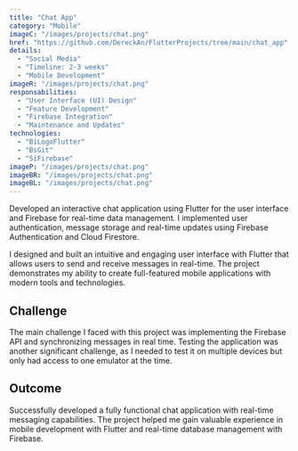 ```yaml
---
title: "Chat App"
category: "Mobile"
imageC: "/images/projects/chat.png"
href: "https://github.com/DereckAn/FlutterProjects/tree/main/chat_app"
details:
  - "Social Media"
  - "Timeline: 2-3 weeks"
  - "Mobile Development"
imageR: "/images/projects/chat.png"
responsabilities:
  - "User Interface (UI) Design"
  - "Feature Development"
  - "Firebase Integration"
  - "Maintenance and Updates"
technologies:
  - "BiLogoFlutter"
  - "BsGit"
  - "SiFirebase"
imageP: "/images/projects/chat.png"
imageBR: "/images/projects/chat.png"
imageBL: "/images/projects/chat.png"
---
```


Developed an interactive chat application using Flutter for the user interface and Firebase for real-time data management. I implemented user authentication, message storage and real-time updates using Firebase Authentication and Cloud Firestore.

I designed and built an intuitive and engaging user interface with Flutter that allows users to send and receive messages in real-time. The project demonstrates my ability to create full-featured mobile applications with modern tools and technologies.

## Challenge

The main challenge I faced with this project was implementing the Firebase API and synchronizing messages in real time. Testing the application was another significant challenge, as I needed to test it on multiple devices but only had access to one emulator at the time.

## Outcome

Successfully developed a fully functional chat application with real-time messaging capabilities. The project helped me gain valuable experience in mobile development with Flutter and real-time database management with Firebase.